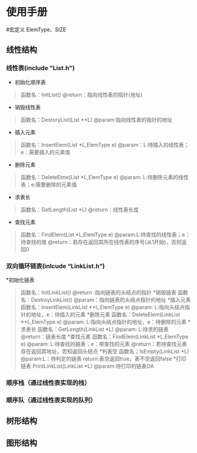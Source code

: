 # 使用手册
#宏定义 ElemType、SIZE
## 线性结构
### 线性表(include "List.h")
* 初始化顺序表  
> 函数名：InitList() 
> @return：指向线性表的指针(地址) 
* 销毁线性表
> 函数名：DestoryList(List **L)
> @param:指向线性表的指针的地址
* 插入元素   
> 函数名：InsertElem(List *L,ElemType e) 
> @param：L:待插入的线性表；e：需要插入的元素值
* 删除元素
>函数名：DeleteElme(List *L,ElemType e)
>@param: L:待删除元素的线性表；e:需要删除的元素值
* 求表长
>函数名：GetLength(List *L)
>@return：线性表长度
* 查找元素
>函数名：FindElem(List *L,ElemType e)
>@param:L:待查找的线性表；e：待查找的值
>@return：若存在返回其所在线性表的序号(从1开始)，否则返回0
### 双向循环链表(inlcude “LinkList.h”)
*初始化链表
>函数名：InitLinkList()
>@return :指向链表的头结点的指针
*销毁链表
>函数名：DestroyLinkList()
>@param：指向链表的头结点指针的地址
*插入元素
>函数名：InsertElem(LinkList **L,ElemType e)
>@param: L:指向头结点指针的地址，e：待插入的元素
*删除元素
>函数名：DeleteElem(LinkList **L,ElemType e)
>@param: L:指向头结点指针的地址，e：待删除的元素
*求表长
>函数名：GetLength(LinkList *L)
>@param: L:待求的链表
>@return：链表长度
*查找元素
>函数名：FindElem(LinkList *L,ElemType e)
>@param: L:待查找的链表；e：带查找的元素
>@return：若待查找元素存在返回其地址，否知返回头结点 
*判表空
>函数名；IsEmpty(LinkList *L)
>@param:L：待判定的链表
>return:表空返回true，表不空返回false
*打印链表
>PrintLinkList(LinkList *L)
>@param:待打印的链表OA
### 顺序栈（通过线性表实现的栈）
### 顺序队（通过线性表实现的队列）
## 树形结构
## 图形结构

